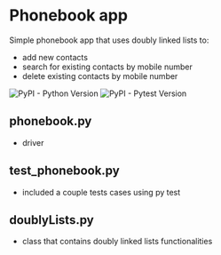 # Phonebook app
Simple phonebook app that uses doubly linked lists to:
- add new contacts
- search for existing contacts by mobile number
- delete existing contacts by mobile number

![PyPI - Python Version](https://img.shields.io/badge/python-3.7-blue)
![PyPI - Pytest Version](https://img.shields.io/badge/pytest-5.3.5-yellow)


## phonebook.py
- driver

## test_phonebook.py
- included a couple tests cases using py test

## doublyLists.py
- class that contains doubly linked lists functionalities
